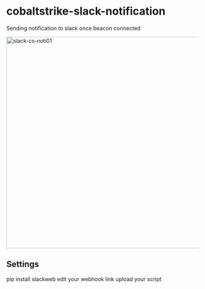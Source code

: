 # cobaltstrike-slack-notification
Sending notification to slack once beacon connected

<img width="554" alt="slack-cs-noti01" src="https://github.com/ayiezola/cobaltstrike-slack-notification/assets/14173595/94bb117a-3a07-4ad3-9469-b2fda0c81b08">

## Settings

pip install slackweb
edit your webhook link
upload your script
